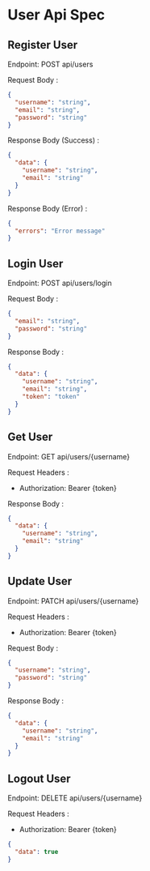 # User Api Spec

## Register User

Endpoint: POST api/users

Request Body :

```json
{
  "username": "string",
  "email": "string",
  "password": "string"
}
```

Response Body (Success) :

```json
{
  "data": {
    "username": "string",
    "email": "string"
  }
}
```

Response Body (Error) :

```json
{
  "errors": "Error message"
}
```

## Login User

Endpoint: POST api/users/login

Request Body :

```json
{
  "email": "string",
  "password": "string"
}
```

Response Body :

```json
{
  "data": {
    "username": "string",
    "email": "string",
    "token": "token"
  }
}
```

## Get User

Endpoint: GET api/users/{username}

Request Headers :

- Authorization: Bearer {token}

Response Body :

```json
{
  "data": {
    "username": "string",
    "email": "string"
  }
}
```

## Update User

Endpoint: PATCH api/users/{username}

Request Headers :

- Authorization: Bearer {token}

Request Body :

```json
{
  "username": "string",
  "password": "string"
}
```

Response Body :

```json
{
  "data": {
    "username": "string",
    "email": "string"
  }
}
```

## Logout User

Endpoint: DELETE api/users/{username}

Request Headers :

- Authorization: Bearer {token}

```json
{
  "data": true
}
```
